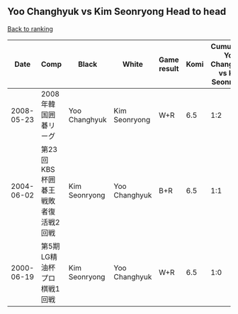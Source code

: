 ## Yoo Changhyuk vs Kim Seonryong Head to head

[Back to ranking](../../index.md)




| **Date** | **Comp** | **Black** | **White** | **Game result** | **Komi** | **Cumulative Yoo Changhyuk vs Kim Seonryong** | **Yoo Changhyuk streak** | **Kim Seonryong streak** | 
| --- | --- | --- | --- | --- | --- | --- | --- | --- |
| 2008-05-23 | 2008年韓国囲碁リーグ | Yoo Changhyuk | Kim Seonryong | W+R | 6.5 | 1:2 | 0 | 2 | 
| 2004-06-02 | 第23回KBS杯囲碁王戦敗者復活戦2回戦 | Kim Seonryong | Yoo Changhyuk | B+R | 6.5 | 1:1 | 0 | 1 | 
| 2000-06-19 | 第5期LG精油杯プロ棋戦1回戦 | Kim Seonryong | Yoo Changhyuk | W+R | 6.5 | 1:0 | 1 | 0 |




